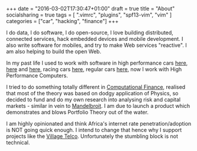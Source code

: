+++
date = "2016-03-02T17:30:47+01:00"
draft = true
title = "About"
socialsharing = true
tags = [ ".vimrc", "plugins", "spf13-vim", "vim" ]
categories = ["car", "hacking", "finance"]
+++


I do data, I do software, I do open-source, I love building
distributed, connected services, hack embedded devices and mobile
development.
I also write software for mobiles, and try to make Web services
"reactive". I am also helping to build the open Web.

In my past life I used to work with software in high performance cars
[here](http://www.astonmartin.com/),
[here](http://www.jaguar.com/gb/en/) and [here](http://www.bmw.com/),
racing cars [here](http://www.mclaren.com/home/), regular cars
[here](http://www.ford.co.uk/), now I work with High Performance
Computers.


I tried to do something totally different in
[Computational Finance](http://en.wikipedia.org/wiki/Computational_finance),
realised that most of the theory was based on dodgy application of
Physics, so decided to fund and do my own research into analysing risk
and capital markets - similar in vein to
[Mandelbroit](http://www.amazon.com/The-behavior-Markets-Benoit-Mandelbrot/dp/0465043550).
I am due to launch a product which demonstrates and blows Portfolio
Theory out of the water.

I am highly opinionated and think Africa's internet rate
penetration/adoption is NOT going quick enough. I intend to change
that hence why I support projects like the
[Village Telco](http://villagetelco.org). Unfortunately the stumbling
block is not technical.
